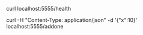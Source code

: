 curl localhost:5555/health

curl -H "Content-Type: application/json" -d '{"x":10}' localhost:5555/addone